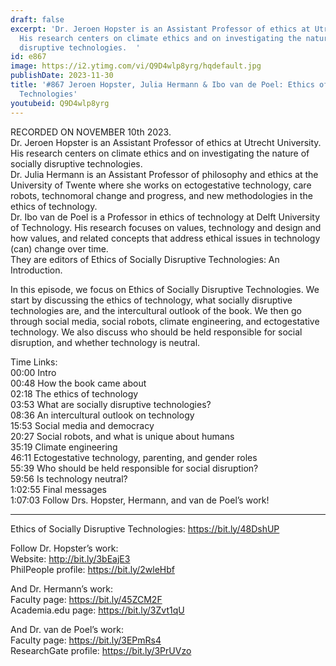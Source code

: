 ```yaml
---
draft: false
excerpt: 'Dr. Jeroen Hopster is an Assistant Professor of ethics at Utrecht University.
  His research centers on climate ethics and on investigating the nature of socially
  disruptive technologies.  '
id: e867
image: https://i2.ytimg.com/vi/Q9D4wlp8yrg/hqdefault.jpg
publishDate: 2023-11-30
title: '#867 Jeroen Hopster, Julia Hermann & Ibo van de Poel: Ethics of Socially Disruptive
  Technologies'
youtubeid: Q9D4wlp8yrg
---
```

RECORDED ON NOVEMBER 10th 2023.  
Dr. Jeroen Hopster is an Assistant Professor of ethics at Utrecht University. His research centers on climate ethics and on investigating the nature of socially disruptive technologies.  
Dr. Julia Hermann is an Assistant Professor of philosophy and ethics at the University of Twente where she works on ectogestative technology, care robots, technomoral change and progress, and new methodologies in the ethics of technology.  
Dr. Ibo van de Poel is a Professor in ethics of technology at Delft University of Technology. His research focuses on values, technology and design and how values, and related concepts that address ethical issues in technology (can) change over time.  
They are editors of Ethics of Socially Disruptive Technologies: An Introduction.

In this episode, we focus on Ethics of Socially Disruptive Technologies. We start by discussing the ethics of technology, what socially disruptive technologies are, and the intercultural outlook of the book. We then go through social media, social robots, climate engineering, and ectogestative technology. We also discuss who should be held responsible for social disruption, and whether technology is neutral.

Time Links:  
00:00  Intro  
00:48  How the book came about  
02:18  The ethics of technology  
03:53  What are socially disruptive technologies?  
08:36  An intercultural outlook on technology  
15:53  Social media and democracy  
20:27  Social robots, and what is unique about humans  
35:19  Climate engineering  
46:11  Ectogestative technology, parenting, and gender roles  
55:39  Who should be held responsible for social disruption?  
59:56  Is technology neutral?  
1:02:55  Final messages  
1:07:03  Follow Drs. Hopster, Hermann, and van de Poel’s work!

---

Ethics of Socially Disruptive Technologies: https://bit.ly/48DshUP

Follow Dr. Hopster’s work:  
Website: http://bit.ly/3bEajE3  
PhilPeople profile: https://bit.ly/2wleHbf

And Dr. Hermann’s work:  
Faculty page: https://bit.ly/45ZCM2F  
Academia.edu page: https://bit.ly/3Zvt1qU

And Dr. van de Poel’s work:  
Faculty page: https://bit.ly/3EPmRs4  
ResearchGate profile: https://bit.ly/3PrUVzo
